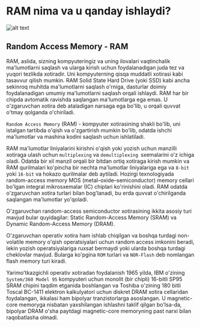 # RAM nima va u qanday ishlaydi?

![alt text](https://www.eetasia.com/wp-content/uploads/sites/2/2022/02/shutterstock_1740754502.jpg?w=580&h=387&crop=1)

## Random Access Memory - RAM

RAM, aslida, sizning kompyuteringiz va uning ilovalari vaqtinchalik ma'lumotlarni saqlash va ularga kirish uchun foydalanadigan juda tez va yuqori tezlikda xotiradir. Uni kompyuterning qisqa muddatli xotirasi kabi tasavvur qilish mumkin. RAM Solid State Hard Drive (yoki SSD) kabi ancha sekinroq muhitda ma'lumotlarni saqlash o'rniga, dasturlar doimiy foydalanadigan umumiy ma'lumotlarni saqlash orqali ishlaydi. RAM har bir chipda avtomatik ravishda saqlangan ma'lumotlarga ega emas. U o'zgaruvchan xotira deb ataladigan narsaga ega bo'lib, u orqali quvvat o'tmay qolganda o'chiriladi.

`Random Access Memory` (RAM) - kompyuter xotirasining shakli bo'lib, uni istalgan tartibda o'qish va o'zgartirish mumkin bo'lib, odatda ishchi ma'lumotlar va mashina kodini saqlash uchun ishlatiladi.

RAM ma'lumotlar liniyalarini kirishni o'qish yoki yozish uchun manzilli xotiraga ulash uchun `multiplexing` va `demultiplexing `sxemalarini o'z ichiga oladi. Odatda bir xil manzil orqali bir bitdan ortiq xotiraga kirish mumkin va RAM qurilmalari ko'pincha bir nechta ma'lumotlar liniyalariga ega va `8-bit` yoki `16-bit` va hokazo qurilmalar deb aytiladi.
Hozirgi texnologiyada  random-access memory MOS (metal–oxide–semiconductor) memory cellari bo'lgan integral mikrosxemalar (IC) chiplari ko'rinishini oladi. RAM odatda o'zgaruvchan xotira turlari bilan bog'lanadi, bu erda quvvat o'chirilganda saqlangan ma'lumotlar yo'qoladi.

O'zgaruvchan random-access semiconductor xotirasining ikkita asosiy turi mavjud bular quyidagilar: Static Random-Access Memory (SRAM) va Dynamic Random-Access Memory (DRAM).

O'zgaruvchan operativ xotira ham ishlab chiqilgan va boshqa turdagi non-volatile memory o'qish operatsiyalari uchun random access imkonini beradi, lekin yozish operatsiyalariga ruxsat bermaydi yoki ularda boshqa turdagi cheklovlar mavjud. Bularga ko'pgina `ROM` turlari va `NOR-Flash` deb nomlangan flash memory turi kiradi.

Yarimo'tkazgichli operativ xotiradan foydalanish 1965 yilda, IBM o'zining `System/360 Model 95` kompyuteri uchun monolit (bir chipli) 16-bitli SP95 SRAM chipini taqdim etganida boshlangan va Toshiba o'zining 180 bitli Toscal BC-1411 elektron kalkulyatori uchun diskret DRAM xotira cellaridan foydalangan, ikkalasi ham bipolyar tranzistorlarga asoslangan.
U magnetic-core memoryga nisbatan yaxshilangan ishlashni taklif qilgan bo'lsa-da, bipolyar DRAM o'sha paytdagi magnetic-core memoryning past narxi bilan raqobatlasha olmadi.